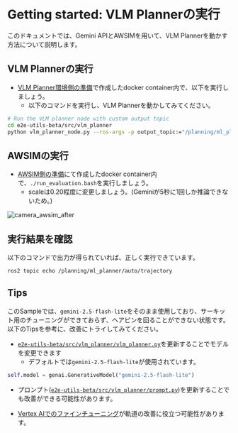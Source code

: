 # Getting started: VLM Plannerの実行

このドキュメントでは、Gemini APIとAWSIMを用いて、VLM Plannerを動かす方法について説明します。

## VLM Plannerの実行

- [VLM Planner環境側の準備](./getting_started_vlm_setup.md#vlm-planner環境側の準備)で作成したdocker container内で、以下を実行しましょう。
  - 以下のコマンドを実行し、VLM Plannerを動かしてみてください。

```sh
# Run the VLM planner node with custom output topic
cd e2e-utils-beta/src/vlm_planner
python vlm_planner_node.py --ros-args -p output_topic:="/planning/ml_planner/auto/trajectory"
```

## AWSIMの実行

- [AWSIM側の準備](./getting_started_vlm_setup.md#awsim側の準備)にて作成したdocker container内で、`./run_evaluation.bash`を実行しましょう。
  - scaleは0.20程度に変更しましょう。(Geminiが5秒に1回しか推論できないため。)

![camera_awsim_after](../assets/camera_awsim_after.png)

## 実行結果を確認

以下のコマンドで出力が得られていれば、正しく実行できています。

```sh
ros2 topic echo /planning/ml_planner/auto/trajectory
```

## Tips

このSampleでは、`gemini-2.5-flash-lite`をそのまま使用しており、サーキット用のチューニングができておらず、ヘアピンを回ることができない状態です。以下のTipsを参考に、改善にトライしてみてください。

- [`e2e-utils-beta/src/vlm_planner/vlm_planner.py`](https://github.com/AutomotiveAIChallenge/e2e-utils-beta/blob/6244688d49e4df19672a6b5e0ded2b484a2b097b/src/vlm_planner/vlm_planner.py#L48)を更新することでモデルを変更できます
    - デフォルトでは`gemini-2.5-flash-lite`が使用されています。

```python
self.model = genai.GenerativeModel("gemini-2.5-flash-lite")
```

- プロンプト([`e2e-utils-beta/src/vlm_planner/prompt.py`](https://github.com/AutomotiveAIChallenge/e2e-utils-beta/blob/main/src/vlm_planner/prompt.py))を更新することでも改善ができる可能性があります。

- [Vertex AIでのファインチューニング](https://cloud.google.com/vertex-ai/generative-ai/docs/models/gemini-use-supervised-tuning?hl=ja)が軌道の改善に役立つ可能性があります。
